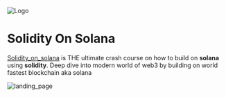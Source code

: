 
![Logo](https://res.cloudinary.com/ddwkxn8ak/image/upload/v1699179782/solangsol/site-logo_y2z19w.svg)

# Solidity On Solana

[Solidity_on_solana](https://solidityonsolana.one) is THE ultimate crash course on how to build on **solana** using **solidity**.
Deep dive into modern world of web3 by building on world fastest blockchain aka solana 

![landing_page](https://res.cloudinary.com/ddwkxn8ak/image/upload/v1699181695/solangsol/land_fjuvyw.jpg)